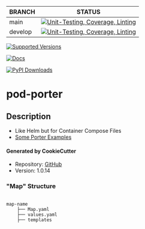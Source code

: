 | BRANCH | STATUS |
|---|---|
| main | [![Unit-Testing, Coverage, Linting](https://github.com/btr1975/pod-porter/actions/workflows/test-coverage-lint.yml/badge.svg?branch=main)](https://github.com/btr1975/pod-porter/actions/workflows/test-coverage-lint.yml) |
| develop | [![Unit-Testing, Coverage, Linting](https://github.com/btr1975/pod-porter/actions/workflows/test-coverage-lint.yml/badge.svg?branch=develop)](https://github.com/btr1975/pod-porter/actions/workflows/test-coverage-lint.yml) |

[![Supported Versions](https://img.shields.io/pypi/pyversions/pod-porter.svg)](https://pypi.org/project/pod-porter)

[![Docs](https://readthedocs.org/projects/pod-porter/badge/?version=latest)](https://pod-porter.readthedocs.io/en/latest/)

[![PyPI Downloads](https://static.pepy.tech/badge/pod-porter)](https://pepy.tech/project/pod-porter)

# pod-porter

## Description
* Like Helm but for Container Compose Files
* [Some Porter Examples](https://github.com/btr1975/automation-framework/tree/main/porter)

#### Generated by CookieCutter
* Repository: [GitHub](https://github.com/btr1975/cookiecutter-python-library)
* Version: 1.0.14


### "Map" Structure

```text

map-name
    ├── Map.yaml
    ├── values.yaml
    ├── templates

```

